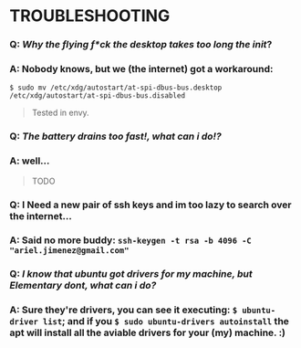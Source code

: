 # TROUBLESHOOTING

### Q: *Why the flying f\*ck the desktop takes too long the init*?
### A: Nobody knows, but we (the internet) got a workaround:
`$ sudo mv /etc/xdg/autostart/at-spi-dbus-bus.desktop /etc/xdg/autostart/at-spi-dbus-bus.disabled`
>Tested in envy.

### Q: *The battery drains too fast!, what can i do!?*
### A: well...
>TODO

### Q: I Need a new pair of ssh keys and im too lazy to search over the internet...
### A: Said no more buddy: `ssh-keygen -t rsa -b 4096 -C "ariel.jimenez@gmail.com"`

### Q: *I know that ubuntu got drivers for my machine, but Elementary dont, what can i do?*
### A: Sure they're drivers, you can see it executing: `$ ubuntu-driver list`; and if you `$ sudo ubuntu-drivers autoinstall` the apt will install all the aviable drivers for your (my) machine. :)
